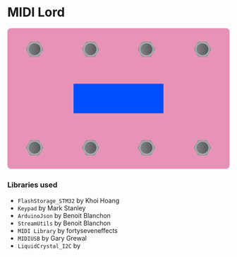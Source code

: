 # MIDI Lord

![sketch](img/midilord.png "MIDI Lord")


### Libraries used

- `FlashStorage_STM32` by Khoi Hoang
- `Keypad` by Mark Stanley
- `ArduinoJson` by Benoit Blanchon
- `StreamUtils` by Benoit Blanchon
- `MIDI Library` by fortyseveneffects
- `MIDIUSB` by Gary Grewal
- `LiquidCrystal_I2C` by 